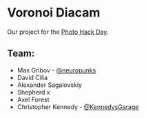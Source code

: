 # Voronoi Diacam

Our project for the [Photo Hack Day](http://photohackday.org/).

## Team:
* Max Gribov - [@neuropunks](http://twitter.com/neuropunks)
* David Cilia
* Alexander Sagalovskiy
* Shepherd x
* Axel Forest
* Christopher Kennedy - [@KennedysGarage](http://twitter.com/kennedysgarage)
